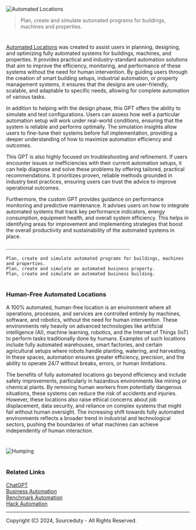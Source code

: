 ![Automated Locations](https://github.com/user-attachments/assets/9c0ce9a1-fc67-49a0-87b0-5f2c6de63def)

> Plan, create and simulate automated programs for buildings, machines and properties.

#

[Automated Locations](https://chatgpt.com/g/g-iU8UDR2rg-automated-locations) was created to assist users in planning, designing, and optimizing fully automated systems for buildings, machines, and properties. It provides practical and industry-standard automation solutions that aim to improve the efficiency, monitoring, and performance of these systems without the need for human intervention. By guiding users through the creation of smart building setups, industrial automation, or property management systems, it ensures that the designs are user-friendly, scalable, and adaptable to specific needs, allowing for complete automation of various tasks.

In addition to helping with the design phase, this GPT offers the ability to simulate and test configurations. Users can assess how well a particular automation setup will work under real-world conditions, ensuring that the system is reliable and performs optimally. The simulation insights allow users to fine-tune their systems before full implementation, providing a deeper understanding of how to maximize automation efficiency and outcomes.

This GPT is also highly focused on troubleshooting and refinement. If users encounter issues or inefficiencies with their current automation setups, it can help diagnose and solve these problems by offering tailored, practical recommendations. It prioritizes proven, reliable methods grounded in industry best practices, ensuring users can trust the advice to improve operational outcomes.

Furthermore, the custom GPT provides guidance on performance monitoring and predictive maintenance. It advises users on how to integrate automated systems that track key performance indicators, energy consumption, equipment health, and overall system efficiency. This helps in identifying areas for improvement and implementing strategies that boost the overall productivity and sustainability of the automated systems in place.

....................................................................................

```
Plan, create and simulate automated programs for buildings, machines and properties.
Plan, create and simulate an automated business property.
Plan, create and simulate an automated business building.
```

#
### Human-Free Automated Locations

A 100% automated, human-free location is an environment where all operations, processes, and services are controlled entirely by machines, software, and robotics, without the need for human intervention. These environments rely heavily on advanced technologies like artificial intelligence (AI), machine learning, robotics, and the Internet of Things (IoT) to perform tasks traditionally done by humans. Examples of such locations include fully automated warehouses, smart factories, and certain agricultural setups where robots handle planting, watering, and harvesting. In these spaces, automation ensures greater efficiency, precision, and the ability to operate 24/7 without breaks, errors, or human limitations.

The benefits of fully automated locations go beyond efficiency and include safety improvements, particularly in hazardous environments like mining or chemical plants. By removing human workers from potentially dangerous situations, these systems can reduce the risk of accidents and injuries. However, these locations also raise ethical concerns about job displacement, data security, and reliance on complex systems that might fail without human oversight. The increasing shift towards fully automated environments reflects a broader trend in industrial and technological sectors, pushing the boundaries of what machines can achieve independently of human interaction.

#

![Humping](https://github.com/user-attachments/assets/680edef8-f4e5-4fae-b09e-be6ef7bd638a)

#
### Related Links

[ChatGPT](https://github.com/sourceduty/ChatGPT)
<br>
[Business Automation](https://github.com/sourceduty/Business_Automation)
<br>
[Benchmark Automation](https://github.com/sourceduty/Benchmark_Automation)
<br>
[Hack Automation](https://github.com/sourceduty/Hack_Automation)

***
Copyright (C) 2024, Sourceduty - All Rights Reserved.
